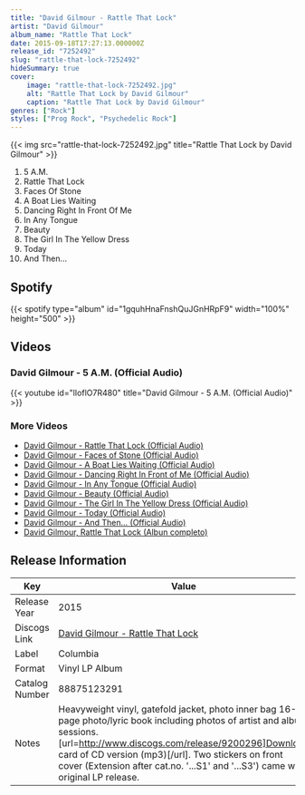 ```yaml
---
title: "David Gilmour - Rattle That Lock"
artist: "David Gilmour"
album_name: "Rattle That Lock"
date: 2015-09-18T17:27:13.000000Z
release_id: "7252492"
slug: "rattle-that-lock-7252492"
hideSummary: true
cover:
    image: "rattle-that-lock-7252492.jpg"
    alt: "Rattle That Lock by David Gilmour"
    caption: "Rattle That Lock by David Gilmour"
genres: ["Rock"]
styles: ["Prog Rock", "Psychedelic Rock"]
---
```


{{< img src="rattle-that-lock-7252492.jpg" title="Rattle That Lock by David Gilmour" >}}

<!-- section break -->

1. 5 A.M.
2. Rattle That Lock
3. Faces Of Stone
4. A Boat Lies Waiting
5. Dancing Right In Front Of Me
6. In Any Tongue
7. Beauty
8. The Girl In The Yellow Dress
9. Today
10. And Then...

<!-- section break -->


## Spotify
{{< spotify type="album" id="1gquhHnaFnshQuJGnHRpF9" width="100%" height="500" >}}



## Videos
### David Gilmour - 5 A.M. (Official Audio)
{{< youtube id="lIoflO7R480" title="David Gilmour - 5 A.M. (Official Audio)" >}}<br>

### More Videos

- [David Gilmour - Rattle That Lock (Official Audio)](https://www.youtube.com/watch?v=GkVWsk8xueo)
- [David Gilmour - Faces of Stone (Official Audio)](https://www.youtube.com/watch?v=AUGOkCQ37NA)
- [David Gilmour - A Boat Lies Waiting (Official Audio)](https://www.youtube.com/watch?v=hoSCZuX0SwE)
- [David Gilmour - Dancing Right In Front of Me (Official Audio)](https://www.youtube.com/watch?v=_ULYgFNq44E)
- [David Gilmour - In Any Tongue (Official Audio)](https://www.youtube.com/watch?v=IyWuen5ytes)
- [David Gilmour - Beauty (Official Audio)](https://www.youtube.com/watch?v=FC5Q2liC2yI)
- [David Gilmour - The Girl In The Yellow Dress (Official Audio)](https://www.youtube.com/watch?v=N69ArORNEhE)
- [David Gilmour - Today (Official Audio)](https://www.youtube.com/watch?v=t3c8VOdO_G4)
- [David Gilmour - And Then... (Official Audio)](https://www.youtube.com/watch?v=ZZlXn-DaCwY)
- [David Gilmour, Rattle That Lock (Albun completo)](https://www.youtube.com/watch?v=HMJl3gq2Ows)


## Release Information
|  Key           | Value                                                |
| ---------------| ---------------------------------------------------- |
| Release Year   | 2015                                   |
| Discogs Link   | [David Gilmour - Rattle That Lock](https://www.discogs.com/release/7252492-David-Gilmour-Rattle-That-Lock) |
| Label          | Columbia |
| Format         | Vinyl LP Album |
| Catalog Number | 88875123291 |
| Notes | Heavyweight vinyl, gatefold jacket, photo inner bag 16-page photo/lyric book including photos of artist and album sessions. [url=http://www.discogs.com/release/9200296]Download card of CD version (mp3)[/url]. Two stickers on front cover (Extension after cat.no. '...S1' and '...S3') came with original LP release. |